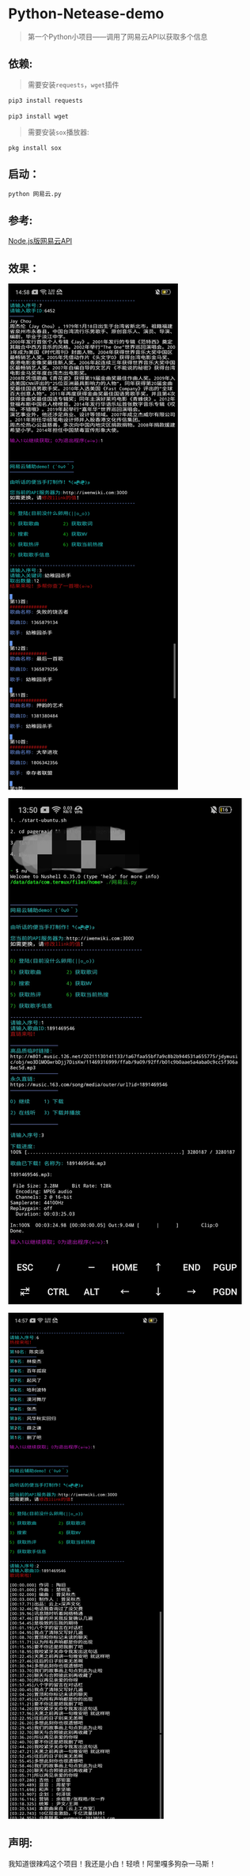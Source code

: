 # Python-Netease-demo

> 第一个Python小项目——调用了网易云API以获取多个信息

## 依赖:

> 需要安装`requests`，`wget`插件

```
pip3 install requests

pip3 install wget
```

> 需要安装`sox`播放器:

```
pkg install sox
```

## 启动：


```python
python 网易云.py
```

## 参考:

[Node.js版网易云API](https://github.com/Binaryify/NeteaseCloudMusicApi)

## 效果：

![1](https://raw.githubusercontent.com/wzk0/Python-Netease-demo/main/Screenshot_2021-11-30-14-58-52-65.jpg)

![2](https://raw.githubusercontent.com/wzk0/Python-Netease-demo/main/IMG_20211130_151442.jpg)

![3](https://raw.githubusercontent.com/wzk0/Python-Netease-demo/main/Screenshot_2021-11-30-14-57-46-45.jpg)

## 声明:

我知道很辣鸡这个项目！我还是小白！轻喷！阿里嘎多狗杂一马斯！
